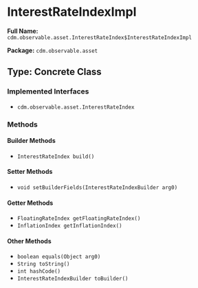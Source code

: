 # InterestRateIndexImpl

**Full Name:** `cdm.observable.asset.InterestRateIndex$InterestRateIndexImpl`

**Package:** `cdm.observable.asset`

## Type: Concrete Class

### Implemented Interfaces

- `cdm.observable.asset.InterestRateIndex`

### Methods

#### Builder Methods

- `InterestRateIndex build()`

#### Setter Methods

- `void setBuilderFields(InterestRateIndexBuilder arg0)`

#### Getter Methods

- `FloatingRateIndex getFloatingRateIndex()`
- `InflationIndex getInflationIndex()`

#### Other Methods

- `boolean equals(Object arg0)`
- `String toString()`
- `int hashCode()`
- `InterestRateIndexBuilder toBuilder()`


